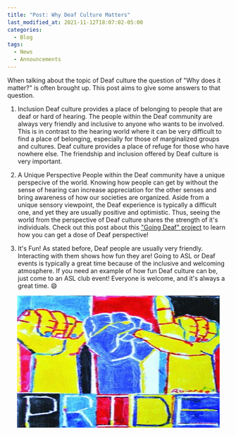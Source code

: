 ```yaml
---
title: "Post: Why Deaf Culture Matters"
last_modified_at: 2021-11-12T18:07:02-05:00
categories:
  - Blog
tags:
  - News
  - Announcements
---
```


When talking about the topic of Deaf culture the question of "Why does it matter?" is often brought up. This post aims to give some answers to that question.
1. Inclusion
Deaf culture provides a place of belonging to people that are deaf or hard of hearing. The people within the Deaf community are always very friendly and inclusive to anyone who wants to be involved.
This is in contrast to the hearing world where it can be very difficult to find a place of belonging, especially for those of marginalized groups and cultures. Deaf culture provides a place of refuge for those who have nowhere else.
The friendship and inclusion offered by Deaf culture is very important.

2. A Unique Perspective
People within the Deaf community have a unique perspecive of the world. Knowing how people can get by without the sense of hearing can increase appreciation for the other senses and bring awareness of how our societies are organized.
Aside from a unique sensory viewpoint, the Deaf experience is typically a difficult one, and yet they are usually positive and optimistic. Thus, seeing the world from the perspective of Deaf culture shares the strength of it's individuals.
Check out this post about this ["Going Deaf" project](https://bamboo72.github.io/ENGL-2010-Mock-ASL-Website/blog/GoingDeafProject/) to learn how you can get a dose of Deaf perspective!

3. It's Fun!
As stated before, Deaf people are usually very friendly. Interacting with them shows how fun they are! Going to ASL or Deaf events is typically a great time because of the inclusive and welcoming atmosphere.
If you need an example of how fun Deaf culture can be, just come to an ASL club event! Everyone is welcome, and it's always a great time. 😄

<p align="center">
  <img width="460" height="300" src="https://github.com/Bamboo72/ENGL-2010-Mock-ASL-Website/blob/main/assets/images/ASLPRIDE.jpeg">
</p>
